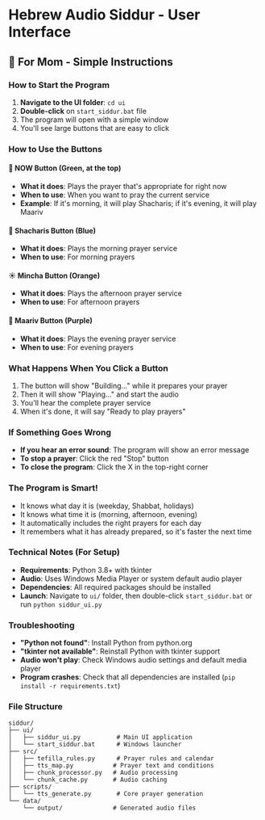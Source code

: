 # Hebrew Audio Siddur - User Interface

## 🎵 For Mom - Simple Instructions

### How to Start the Program

1. **Navigate to the UI folder**: `cd ui`
2. **Double-click** on `start_siddur.bat` file
3. The program will open with a simple window
4. You'll see large buttons that are easy to click

### How to Use the Buttons

#### 🎯 **NOW Button** (Green, at the top)
- **What it does**: Plays the prayer that's appropriate for right now
- **When to use**: When you want to pray the current service
- **Example**: If it's morning, it will play Shacharis; if it's evening, it will play Maariv

#### 🌅 **Shacharis Button** (Blue)
- **What it does**: Plays the morning prayer service
- **When to use**: For morning prayers

#### ☀️ **Mincha Button** (Orange)  
- **What it does**: Plays the afternoon prayer service
- **When to use**: For afternoon prayers

#### 🌙 **Maariv Button** (Purple)
- **What it does**: Plays the evening prayer service  
- **When to use**: For evening prayers

### What Happens When You Click a Button

1. The button will show "Building..." while it prepares your prayer
2. Then it will show "Playing..." and start the audio
3. You'll hear the complete prayer service
4. When it's done, it will say "Ready to play prayers"

### If Something Goes Wrong

- **If you hear an error sound**: The program will show an error message
- **To stop a prayer**: Click the red "Stop" button
- **To close the program**: Click the X in the top-right corner

### The Program is Smart!

- It knows what day it is (weekday, Shabbat, holidays)
- It knows what time it is (morning, afternoon, evening)
- It automatically includes the right prayers for each day
- It remembers what it has already prepared, so it's faster the next time

### Technical Notes (For Setup)

- **Requirements**: Python 3.8+ with tkinter
- **Audio**: Uses Windows Media Player or system default audio player
- **Dependencies**: All required packages should be installed
- **Launch**: Navigate to `ui/` folder, then double-click `start_siddur.bat` or run `python siddur_ui.py`

### Troubleshooting

- **"Python not found"**: Install Python from python.org
- **"tkinter not available"**: Reinstall Python with tkinter support
- **Audio won't play**: Check Windows audio settings and default media player
- **Program crashes**: Check that all dependencies are installed (`pip install -r requirements.txt`)

### File Structure

```
siddur/
├── ui/
│   ├── siddur_ui.py          # Main UI application
│   └── start_siddur.bat      # Windows launcher
├── src/
│   ├── tefilla_rules.py      # Prayer rules and calendar
│   ├── tts_map.py           # Prayer text and conditions
│   ├── chunk_processor.py   # Audio processing
│   └── chunk_cache.py       # Audio caching
├── scripts/
│   └── tts_generate.py       # Core prayer generation
└── data/
    └── output/              # Generated audio files
```
